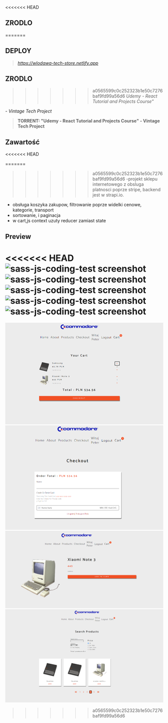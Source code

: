 <<<<<<< HEAD
## ZRODLO

=======
## DEPLOY
> *https://wlodawa-tech-store.netlify.app*


## ZRODLO
>>>>>>> a0565599c0c252323b1e50c7276baf9fd99a56d6
_Udemy - React Tutorial and Projects Course"_

_- Vintage Tech Project_

> **TORRENT: "Udemy - React Tutorial and Projects Course" - Vintage Tech Project**

## Zawartość
<<<<<<< HEAD

=======
>>>>>>> a0565599c0c252323b1e50c7276baf9fd99a56d6
-projekt sklepu internetowego z obsluga platnosci poprze stripe,
backend jest w strapi.io.

- obsługa koszyka zakupow, filtrowanie poprze widelki cenowe, kategorie, transport
- sortowanie, i paginacja
- w cart,js context uzuty reducer zamiast state

## Preview

<<<<<<< HEAD
![sass-js-coding-test screenshot](?raw=true)
![sass-js-coding-test screenshot](?raw=true)
![sass-js-coding-test screenshot](?raw=true)
![sass-js-coding-test screenshot](?raw=true)
![sass-js-coding-test screenshot](?raw=true)
=======
![sass-js-coding-test screenshot](https://github.com/andrzejbajuk79/VintageComputers-hooks-context-reducers/blob/master/2020-08-01_16h30_38.png?raw=true)
![sass-js-coding-test screenshot](https://github.com/andrzejbajuk79/VintageComputers-hooks-context-reducers/blob/master/2020-08-01_16h30_56.png?raw=true)
![sass-js-coding-test screenshot](https://github.com/andrzejbajuk79/VintageComputers-hooks-context-reducers/blob/master/2020-08-01_16h31_25.png?raw=true)
![sass-js-coding-test screenshot](https://github.com/andrzejbajuk79/VintageComputers-hooks-context-reducers/blob/master/2020-08-01_16h30_06.png?raw=true)

>>>>>>> a0565599c0c252323b1e50c7276baf9fd99a56d6

